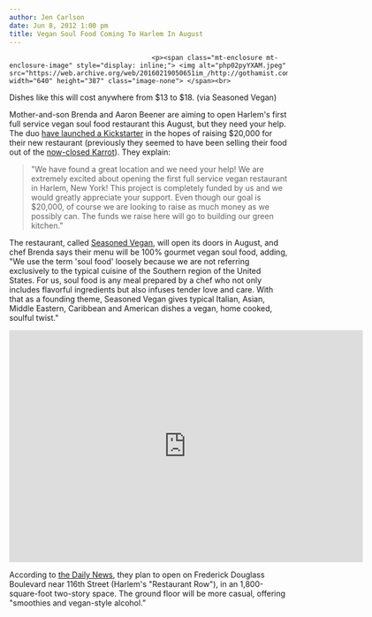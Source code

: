 ```yaml
---
author: Jen Carlson
date: Jun 8, 2012 1:00 pm
title: Vegan Soul Food Coming To Harlem In August
---
```


	
										<p><span class="mt-enclosure mt-enclosure-image" style="display: inline;"> <img alt="php02pyYXAM.jpeg" src="https://web.archive.org/web/20160219050651im_/http://gothamist.com/attachments/arts_jen/php02pyYXAM.jpeg" width="640" height="387" class="image-none"> </span><br>
<span class="photo_caption">Dishes like this will cost anywhere from $13 to $18. (via Seasoned Vegan)</span></p>

<p>Mother-and-son Brenda and Aaron Beener are aiming to open Harlem&apos;s first full service vegan soul food restaurant this August, but they need your help. The duo <a href="https://web.archive.org/web/20160219050651/http://www.kickstarter.com/projects/1518430027/seasoned-vegan-a-full-service-vegan-restaurant-in">have launched a Kickstarter</a> in the hopes of raising $20,000 for their new restaurant (previously they seemed to have been selling their food out of the <a href="https://web.archive.org/web/20160219050651/http://www.yelp.com/biz/karrot-new-york">now-closed Karrot</a>). They explain:</p>

<blockquote>&quot;We have found a great location and we need your help! We are extremely excited about opening the first full service vegan restaurant in Harlem, New York! This project is completely funded by us and we would greatly appreciate your support. Even though our goal is $20,000, of course we are looking to raise as much money as we possibly can. The funds we raise here will go to building our green kitchen.&quot;</blockquote>

<p>The restaurant, called <a href="https://web.archive.org/web/20160219050651/http://www.seasonedvegan.com/About-Us.html">Seasoned Vegan</a>, will open its doors in August, and chef Brenda says their menu will be 100% gourmet vegan soul food, adding, &quot;We use the term &apos;soul food&apos; loosely because we are not referring exclusively to the typical cuisine of the Southern region of the United States. For us, soul food is any meal prepared by a chef who not only includes flavorful ingredients but also infuses tender love and care. With that as a founding theme, Seasoned Vegan gives typical Italian, Asian, Middle Eastern, Caribbean and American dishes a vegan, home cooked, soulful twist.&quot;</p>

<p><iframe frameborder="0" height="420px" src="https://web.archive.org/web/20160219050651if_/http://www.kickstarter.com/projects/1518430027/seasoned-vegan-a-full-service-vegan-restaurant-in/widget/video.html" width="640px"></iframe></p>

<p>According to <a href="https://web.archive.org/web/20160219050651/http://www.nydailynews.com/new-york/uptown/meatless-nondairy-soul-food-style-restaurant-set-open-frederick-douglass-blvd-harlem-article-1.1091805#ixzz1xDdsLydm">the Daily News</a>, they plan to open on Frederick Douglass Boulevard near 116th Street (Harlem&apos;s &quot;Restaurant Row&quot;), in an 1,800-square-foot two-story space. The ground floor will be more casual, offering &quot;smoothies and vegan-style alcohol.&#x201D;</p>					
										
									
				